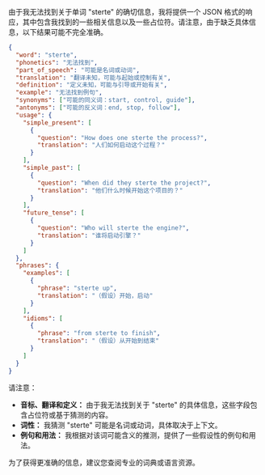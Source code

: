 由于我无法找到关于单词 "sterte" 的确切信息，我将提供一个 JSON 格式的响应，其中包含我找到的一些相关信息以及一些占位符。请注意，由于缺乏具体信息，以下结果可能不完全准确。

```json
{
  "word": "sterte",
  "phonetics": "无法找到",
  "part_of_speech": "可能是名词或动词",
  "translation": "翻译未知，可能与起始或控制有关",
  "definition": "定义未知，可能与引导或开始有关",
  "example": "无法找到例句",
  "synonyms": ["可能的同义词：start, control, guide"],
  "antonyms": ["可能的反义词：end, stop, follow"],
  "usage": {
    "simple_present": [
      {
        "question": "How does one sterte the process?",
        "translation": "人们如何启动这个过程？"
      }
    ],
    "simple_past": [
      {
        "question": "When did they sterte the project?",
        "translation": "他们什么时候开始这个项目的？"
      }
    ],
    "future_tense": [
      {
        "question": "Who will sterte the engine?",
        "translation": "谁将启动引擎？"
      }
    ]
  },
  "phrases": {
    "examples": [
      {
        "phrase": "sterte up",
        "translation": "（假设）开始，启动"
      }
    ],
    "idioms": [
      {
        "phrase": "from sterte to finish",
        "translation": "（假设）从开始到结束"
      }
    ]
  }
}
```

请注意：

*   **音标、翻译和定义：** 由于我无法找到关于 "sterte" 的具体信息，这些字段包含占位符或基于猜测的内容。
*   **词性：** 我猜测 "sterte" 可能是名词或动词，具体取决于上下文。
*   **例句和用法：** 我根据对该词可能含义的推测，提供了一些假设性的例句和用法。

为了获得更准确的信息，建议您查阅专业的词典或语言资源。
 